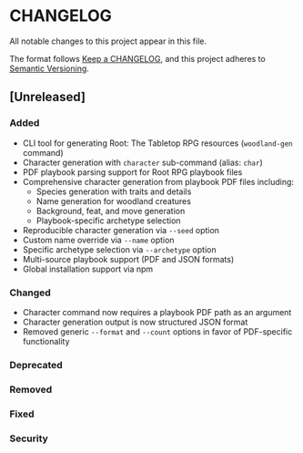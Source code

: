# CHANGELOG

All notable changes to this project appear in this file.

The format follows [Keep a CHANGELOG](https://keepachangelog.com/en/1.0.0/), and
this project adheres to
[Semantic Versioning](https://semver.org/spec/v2.0.0.html).

## [Unreleased]

### Added

- CLI tool for generating Root: The Tabletop RPG resources (`woodland-gen`
  command)
- Character generation with `character` sub-command (alias: `char`)
- PDF playbook parsing support for Root RPG playbook files
- Comprehensive character generation from playbook PDF files including:
  - Species generation with traits and details
  - Name generation for woodland creatures
  - Background, feat, and move generation
  - Playbook-specific archetype selection
- Reproducible character generation via `--seed` option
- Custom name override via `--name` option
- Specific archetype selection via `--archetype` option
- Multi-source playbook support (PDF and JSON formats)
- Global installation support via npm

### Changed

- Character command now requires a playbook PDF path as an argument
- Character generation output is now structured JSON format
- Removed generic `--format` and `--count` options in favor of PDF-specific
  functionality

### Deprecated

### Removed

### Fixed

### Security
